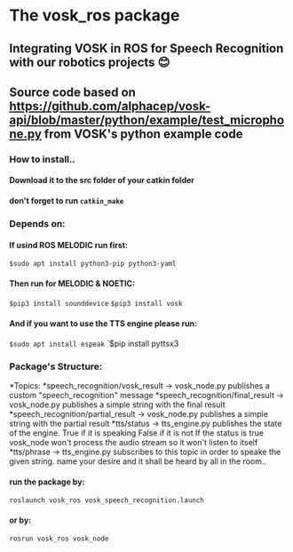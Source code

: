 # The vosk_ros package
## Integrating VOSK in ROS for Speech Recognition with our robotics projects 😊
## Source code based on <https://github.com/alphacep/vosk-api/blob/master/python/example/test_microphone.py> from VOSK's python example code


### How to install..
#### Download it to the src folder of your catkin folder
#### don't forget to run `catkin_make`

### Depends on: 
#### If usind ROS MELODIC run first: 
`$sudo apt install python3-pip python3-yaml`
#### Then run for MELODIC & NOETIC: 
`$pip3 install sounddevice`
`$pip3 install vosk`
#### And if you want to use the TTS engine please run: 
`$sudo apt install espeak`
`$pip install pyttsx3


### Package's Structure: 
*Topics:
 *speech_recognition/vosk_result    -> vosk_node.py publishes a custom "speech_recognition" message
 *speech_recognition/final_result   -> vosk_node.py publishes a simple string with the final result
 *speech_recognition/partial_result -> vosk_node.py publishes a simple string with the partial result
 *tts/status -> tts_engine.py publishes the state of the engine. 
                True if it is speaking False if it is not
                If the status is true vosk_node won't process the audio stream so it won't listen to itself 
 *tts/phrase -> tts_engine.py subscribes to this topic in order to speake the given string. 
                name your desire and it shall be heard by all in the room..

#### run the package by: 
`roslaunch vosk_ros vosk_speech_recognition.launch`
#### or by:
`rosrun vosk_ros vosk_node`